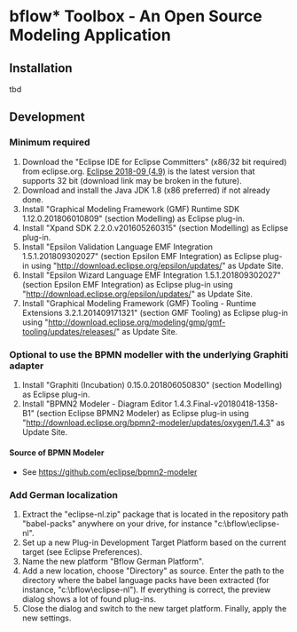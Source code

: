 # bflow* Toolbox - An Open Source Modeling Application

## Installation
tbd

## Development

### Minimum required

1. Download the "Eclipse IDE for Eclipse Committers" (x86/32 bit required) from eclipse.org. [Eclipse 2018-09 (4.9)](https://www.eclipse.org/downloads/download.php?file=/technology/epp/downloads/release/2018-09/R/eclipse-committers-2018-09-win32.zip) is the latest version that supports 32 bit (download link may be broken in the future).
2. Download and install the Java JDK 1.8 (x86 preferred) if not already done.
3. Install "Graphical Modeling Framework (GMF) Runtime SDK	1.12.0.201806010809" (section Modelling) as Eclipse plug-in.
4. Install "Xpand SDK 2.2.0.v201605260315" (section Modelling) as Eclipse plug-in.
5. Install "Epsilon Validation Language EMF Integration	1.5.1.201809302027" (section Epsilon EMF Integration) as Eclipse plug-in using "http://download.eclipse.org/epsilon/updates/" as Update Site. 
6. Install "Epsilon Wizard Language EMF Integration	1.5.1.201809302027" (section Epsilon EMF Integration) as Eclipse plug-in using "http://download.eclipse.org/epsilon/updates/" as Update Site.
7. Install "Graphical Modeling Framework (GMF) Tooling - Runtime Extensions	3.2.1.201409171321" (section GMF Tooling) as Eclipse plug-in using "http://download.eclipse.org/modeling/gmp/gmf-tooling/updates/releases/" as Update Site.

### Optional to use the BPMN modeller with the underlying Graphiti adapter

1. Install "Graphiti (Incubation) 0.15.0.201806050830" (section Modelling) as Eclipse plug-in.
2. Install "BPMN2 Modeler - Diagram Editor 1.4.3.Final-v20180418-1358-B1" (section Eclipse BPMN2 Modeler) as Eclipse plug-in using "http://download.eclipse.org/bpmn2-modeler/updates/oxygen/1.4.3" as Update Site.

#### Source of BPMN Modeler

* See https://github.com/eclipse/bpmn2-modeler 

### Add German localization

1. 	Extract the "eclipse-nl.zip" package that is located in the repository path "babel-packs" 
	anywhere on your drive, for instance "c:\bflow\eclipse-nl".
2.  Set up a new Plug-in Development Target Platform based on the current target (see Eclipse Preferences).   
3.  Name the new platform "Bflow German Platform". 
4.  Add a new location, choose "Directory" as source. Enter the path to the directory 
    where the babel language packs have been extracted (for instance, "c:\bflow\eclipse-nl"). 
	If everything is correct, the preview dialog shows a lot of found plug-ins.
5. 	Close the dialog and switch to the new target platform. Finally, apply the new settings.
